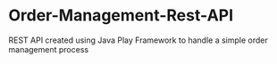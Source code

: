 # Order-Management-Rest-API
REST API created using Java Play Framework to handle a simple order management process
